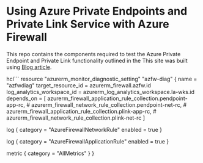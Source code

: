 # Using Azure Private Endpoints and Private Link Service with Azure Firewall

This repo contains the components required to test the Azure Private Endpoint and Private Link functionality outlined in the This site was built using [Blog article](https://namitjagtiani.com/2020/02/14/azure-private-link-udr-support-public-preview/).

hcl```
resource "azurerm_monitor_diagnostic_setting" "azfw-diag" {
  name                       = "azfwdiag"
  target_resource_id         = azurerm_firewall.azfw.id
  log_analytics_workspace_id = azurerm_log_analytics_workspace.la-wks.id
  depends_on = [
    azurerm_firewall_application_rule_collection.pendpoint-app-rc,
    # azurerm_firewall_network_rule_collection.pendpoint-net-rc, 
    # azurerm_firewall_application_rule_collection.plink-app-rc, 
    # azurerm_firewall_network_rule_collection.plink-net-rc
  ]

  log {
    category = "AzureFirewallNetworkRule"
    enabled  = true
  }

  log {
    category = "AzureFirewallApplicationRule"
    enabled  = true
  }

  metric {
    category = "AllMetrics"
  }
}
```